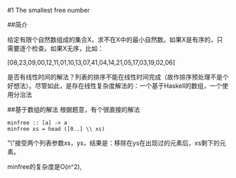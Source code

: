 #1  The smallest free number 

##简介

给定有限个自然数组成的集合X，求不在X中的最小自然数。如果X是有序的，只需要逐个检查。如果X无序，比如：

[08,23,09,00,12,11,01,10,13,07,41,04,14,21,05,17,03,19,02,06]

是否有线性时间的解法？列表的排序不能在线性时间完成（故作排序预处理不是个好想法）。尽管如此，是存在线性复杂度解法的：一个基于Haskell的数组，一个使用分治法


##基于数组的解法
根据题意，有个很直接的解法
~~~~
minfree :: [a] -> a 
minfree xs = head ([0..] \\ xs) 
~~~~

"\\\"接受两个列表参数xs，ys，结果是：移除在ys在出现过的元素后，xs剩下的元素。

minfree的复杂度是O(n^2),
